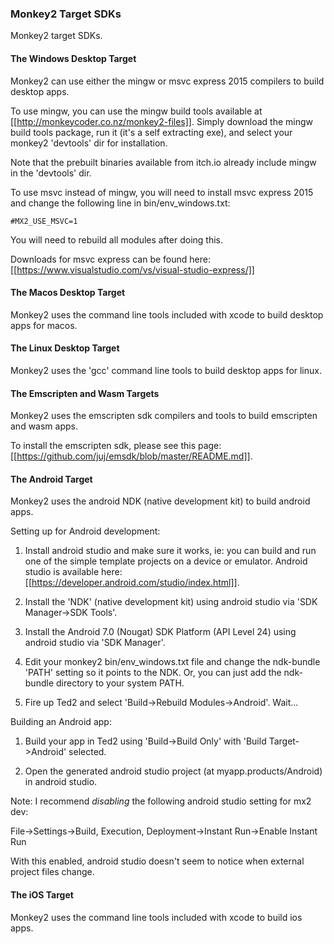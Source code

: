 
### Monkey2 Target SDKs

Monkey2 target SDKs.


#### The Windows Desktop Target

Monkey2 can use either the mingw or msvc express 2015 compilers to build desktop apps.

To use mingw, you can use the mingw build tools available at [[http://monkeycoder.co.nz/monkey2-files]]. Simply download the mingw build tools package, run it (it's a self extracting exe), and select your monkey2 'devtools' dir for installation.

Note that the prebuilt binaries available from itch.io already include mingw in the 'devtools' dir.

To use msvc instead of mingw, you will need to install msvc express 2015 and change the following line in bin/env_windows.txt:

```
#MX2_USE_MSVC=1
```

You will need to rebuild all modules after doing this.

Downloads for msvc express can be found here: [[https://www.visualstudio.com/vs/visual-studio-express/]]


#### The Macos Desktop Target

Monkey2 uses the command line tools included with xcode to build desktop apps for macos.


#### The Linux Desktop Target

Monkey2 uses the 'gcc' command line tools to build desktop apps for linux.


#### The Emscripten and Wasm Targets

Monkey2 uses the emscripten sdk compilers and tools to build emscripten and wasm apps.

To install the emscripten sdk, please see this page: [[https://github.com/juj/emsdk/blob/master/README.md]].


#### The Android Target

Monkey2 uses the android NDK (native development kit) to build android apps.

Setting up for Android development:

1) Install android studio and make sure it works, ie: you can build and run one of the simple template projects on a device or emulator. Android studio is available here: [[https://developer.android.com/studio/index.html]].

2) Install the 'NDK' (native development kit) using android studio via 'SDK Manager->SDK Tools'.

3) Install the Android 7.0 (Nougat) SDK Platform (API Level 24) using android studio via 'SDK Manager'.

4) Edit your monkey2 bin/env_windows.txt file and change the ndk-bundle 'PATH' setting so it points to the NDK. Or, you can just add the ndk-bundle directory to your system PATH.

5) Fire up Ted2 and select 'Build->Rebuild Modules->Android'. Wait...

Building an Android app:

1) Build your app in Ted2 using 'Build->Build Only' with 'Build Target->Android' selected.

2) Open the generated android studio project (at myapp.products/Android) in android studio.

Note: I recommend *disabling* the following android studio setting for mx2 dev:

File->Settings->Build, Execution, Deployment->Instant Run->Enable Instant Run

With this enabled, android studio doesn't seem to notice when external project files change.


#### The iOS Target

Monkey2 uses the command line tools included with xcode to build ios apps.

